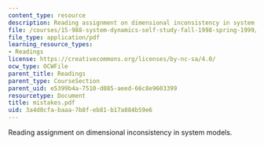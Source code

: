 ```yaml
---
content_type: resource
description: Reading assignment on dimensional inconsistency in system models.
file: /courses/15-988-system-dynamics-self-study-fall-1998-spring-1999/3a4d0cfabaaa7b8feb81b17a884b59e6_mistakes.pdf
file_type: application/pdf
learning_resource_types:
- Readings
license: https://creativecommons.org/licenses/by-nc-sa/4.0/
ocw_type: OCWFile
parent_title: Readings
parent_type: CourseSection
parent_uid: e5399b4a-7510-d085-aeed-66c8e9603399
resourcetype: Document
title: mistakes.pdf
uid: 3a4d0cfa-baaa-7b8f-eb81-b17a884b59e6
---
```

Reading assignment on dimensional inconsistency in system models.